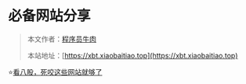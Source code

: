 # 必备网站分享

> 本文作者：[程序员牛肉](https://github.com/luoye6)
>
> 本站地址：[https://xbt.xiaobaitiao.top](https://xbt.xiaobaitiao.top)

⭐️[看八股，死咬这些网站就够了](八股推荐网站.md)




